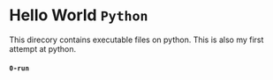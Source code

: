 # Hello World `Python` #

This direcory contains executable files on python. This is also my first attempt at python.
  
#### `0-run` ####

